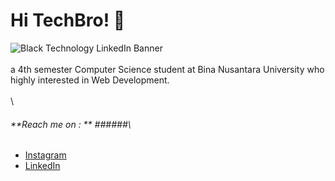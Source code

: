 # Hi TechBro! 👋
![Black Technology LinkedIn Banner](https://github.com/rizasakhi/rizasakhi/assets/113325268/eb23f180-34ed-413d-b746-e785b36fd80b)
\
\
a 4th semester Computer Science student at Bina Nusantara University who highly interested in Web Development.\
\
\
###### **Reach me on : ** ######\
- [Instagram](https://www.instagram.com/rizasakhi/)
- [LinkedIn](https://www.linkedin.com/in/rizasakhi/)
